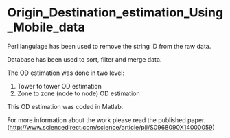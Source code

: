 # Origin_Destination_estimation_Using_Mobile_data
Perl langulage has been used to remove the string ID from the raw data.

Database has been used to sort, filter and merge data. 

The OD estimation was done in two level:
  1. Tower to tower OD estimation
  2. Zone to zone (node to node) OD estimation

This OD estimation was coded in Matlab.

For more information about the work please read the published paper. (http://www.sciencedirect.com/science/article/pii/S0968090X14000059)
